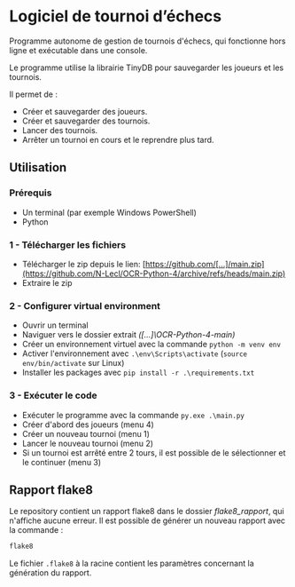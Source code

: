 # Logiciel de tournoi d’échecs
Programme autonome de gestion de tournois d'échecs, qui fonctionne hors ligne et exécutable dans une console.

Le programme utilise la librairie TinyDB pour sauvegarder les joueurs et les tournois.

Il permet de :
- Créer et sauvegarder des joueurs.
- Créer et sauvegarder des tournois.
- Lancer des tournois.
- Arrêter un tournoi en cours et le reprendre plus tard.

## Utilisation
### Prérequis
* Un terminal (par exemple Windows PowerShell)
* Python

### 1 - Télécharger les fichiers
* Télécharger le zip depuis le lien: 
[https://github.com/[...]/main.zip](https://github.com/N-Lecl/OCR-Python-4/archive/refs/heads/main.zip)
* Extraire le zip

### 2 - Configurer virtual environment
* Ouvrir un terminal
* Naviguer vers le dossier extrait _([...]\OCR-Python-4-main)_
* Créer un environnement virtuel avec la commande `python -m venv env`
* Activer l'environnement avec `.\env\Scripts\activate` (`source env/bin/activate` sur Linux)
* Installer les packages avec `pip install -r .\requirements.txt`

### 3 - Exécuter le code
* Exécuter le programme avec la commande `py.exe .\main.py`
* Créer d'abord des joueurs (menu 4)
* Créer un nouveau tournoi (menu 1)
* Lancer le nouveau tournoi (menu 2)
* Si un tournoi est arrêté entre 2 tours, il est possible de le sélectionner 
et le continuer (menu 3)

## Rapport flake8

Le repository contient un rapport flake8 dans le dossier _flake8_rapport_, qui n'affiche aucune erreur. 
Il est possible de générer un nouveau rapport avec la commande :
```bash
flake8
```

Le fichier ```.flake8``` à la racine contient les paramètres concernant la génération du rapport.